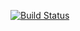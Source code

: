 [![Build Status](https://travis-ci.org/shpakovilia/lab01.svg?branch=master)](https://travis-ci.org/shpakovilia/lab01)
